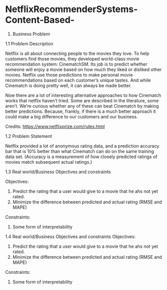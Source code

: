 # NetflixRecommenderSystems-Content-Based-

1. Business Problem

1.1 Problem Description

Netflix is all about connecting people to the movies they love. To help customers find those
movies, they developed world-class movie recommendation system: CinematchSM. Its job is to
predict whether someone will enjoy a movie based on how much they liked or disliked other
movies. Netflix use those predictions to make personal movie recommendations based on each
customer’s unique tastes. And while Cinematch is doing pretty well, it can always be made
better.

Now there are a lot of interesting alternative approaches to how Cinematch works that netflix
haven’t tried. Some are described in the literature, some aren’t. We’re curious whether any of
these can beat Cinematch by making better predictions. Because, frankly, if there is a much
better approach it could make a big difference to our customers and our business.

Credits: https://www.netflixprize.com/rules.html

1.2 Problem Statement

Netflix provided a lot of anonymous rating data, and a prediction accuracy bar that is 10% better
than what Cinematch can do on the same training data set. (Accuracy is a measurement of how
closely predicted ratings of movies match subsequent actual ratings.)

1.3 Real world/Business Objectives and constraints

Objectives:
1. Predict the rating that a user would give to a movie that he ahs not yet rated.
2. Minimize the difference between predicted and actual rating (RMSE and MAPE)

Constraints:
1. Some form of interpretability

1.4 Real world/Business Objectives and constraints
Objectives:
1. Predict the rating that a user would give to a movie that he ahs not yet rated.
2. Minimize the difference between predicted and actual rating (RMSE and MAPE)

Constraints:
1. Some form of interpretability
